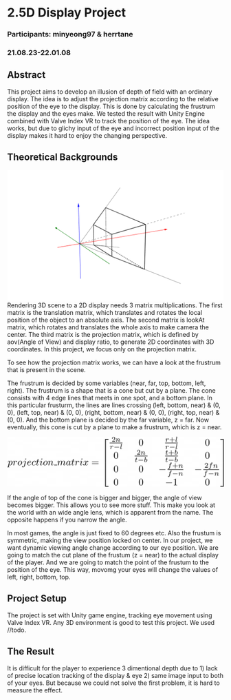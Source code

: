 # 2.5D Display Project
### Participants: minyeong97 & herrtane

### 21.08.23-22.01.08

## Abstract
This project aims to develop an illusion of depth of field with an ordinary display. 
The idea is to adjust the projection matrix according to the relative position of the eye to the display. 
This is done by calculating the frustrum the display and the eyes make.
We tested the result with Unity Engine combined with Valve Index VR to track the position of the eye. 
The idea works, but due to glichy input of the eye and incorrect position input of the display makes it hard to enjoy the changing perspective.

## Theoretical Backgrounds
![alt text](./projection_matrix.png)
Rendering 3D scene to a 2D display needs 3 matrix multiplications. 
The first matrix is the translation matrix, which translates and rotates the local position of the object to an absolute axis.
The second matrix is lookAt matrix, which rotates and translates the whole axis to make camera the center.
The third matrix is the projection matrix, which is defined by aov(Angle of View) and display ratio, to generate 2D coordinates with 3D coordinates.
In this project, we focus only on the projection matrix.

To see how the projection matrix works, we can have a look at the frustrum that is present in the scene.

The frustrum is decided by some variables (near, far, top, bottom, left, right). The frustrum is a shape that is a cone but cut by a plane.
The cone consists with 4 edge lines that meets in one spot, and a bottom plane.
In this particular frusturm, the lines are lines crossing (left, bottom, near) & (0, 0), (left, top, near) & (0, 0), (right, bottom, near) & (0, 0), (right, top, near) & (0, 0).
And the bottom plane is decided by the far variable, z = far.
Now eventually, this cone is cut by a plane to make a frustrum, which is z = near.

![projection matrix](./F54CE23F-55F3-4DBC-9555-ADB4EEDEB50F.png)

If the angle of top of the cone is bigger and bigger, the angle of view becomes bigger.
This allows you to see more stuff. This make you look at the world with an wide angle lens, which is apparent from the name.
The opposite happens if you narrow the angle.

In most games, the angle is just fixed to 60 degrees etc.
Also the frustum is symmetric, making the view position locked on center.
In our project, we want dynamic viewing angle change according to our eye position.
We are going to match the cut plane of the frustum (z = near) to the actual display of the player.
And we are going to match the point of the frustum to the position of the eye.
This way, movomg your eyes will change the values of left, right, bottom, top.

## Project Setup
The project is set with Unity game engine, tracking eye movement using Valve Index VR.
Any 3D environment is good to test this project. We used //todo.

## The Result
It is difficult for the player to experience 3 dimentional depth due to 1) lack of precise location tracking of the display & eye 2) same image input to both of your eyes. But because we could not solve the first problem, it is hard to measure the effect.

